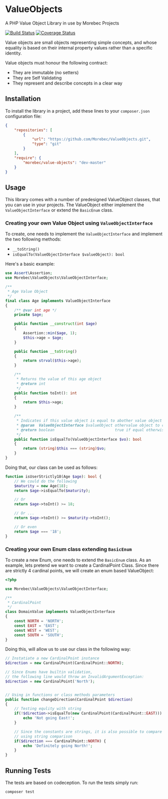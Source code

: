 # ValueObjects
A PHP Value Object Library in use by Morebec Projects

[![Build Status](https://travis-ci.com/Morebec/ValueObjects.svg?branch=master)](https://travis-ci.com/Morebec/ValueObjects)
[![Coverage Status](https://coveralls.io/repos/github/Morebec/ValueObjects/badge.svg?branch=master)](https://coveralls.io/github/Morebec/ValueObjects?branch=master)

Value objects are small objects representing simple concepts, and whose equality is
based on their internal property values rather than a specific identity.

Value objects must honour the following contract:

- They are immutable (no setters)
- They are Self Validating
- They represent and describe concepts in a clear way

## Installation
To install the library in a project, add these lines to your `composer.json` configuration file:

```json
{
    "repositories": [
        {
            "url": "https://github.com/Morebec/ValueObjects.git",
            "type": "git"
        }
    ],
    "require": {
        "morebec/value-objects": "dev-master"
    }
}
```
 
## Usage
This library comes with a number of predesigned ValueObject classes, 
that you can use in your projects.
The ValueObject either implement the `ValueObjectInterface` or extend the 
`BasicEnum` class.


### Creating your own Value Object using `ValueObjectInterface`
To create, one needs to implement the `ValueObjectInterface` and
implement the two following methods: 
- `__toString()`
- `isEqualTo(ValueObjectInterface $valueObject): bool`

Here's a basic example: 

```php
use Assert\Assertion;
use Morebec\ValueObjects\ValueObjectInterface;

/**
 * Age Value Object
 */
final class Age implements ValueObjectInterface
{
    /** @var int age */
    private $age;

    public function __construct(int $age)
    {
        Assertion::min($age, 1);
        $this->age = $age;
    }

    public function __toString()
    {
        return strval($this->age);
    }

    /**
     * Returns the value of this age object
     * @return int
     */
    public function toInt(): int
    {
        return $this->age;
    }

    /**
     * Indicates if this value object is equal to abother value object
     * @param  ValueObjectInterface $valueObject othervalue object to compare to
     * @return boolean                           true if equal otherwise false
     */
    public function isEqualTo(ValueObjectInterface $vo): bool
    {
        return (string)$this === (string)$vo;
    }
}
```

Doing that, our class can be used as follows:

```php
function isUserStrictly18(Age $age): bool {
    // We could do the following
    $maturity = new Age(18);
    return $age->isEqualTo($maturity);    

    // Or
    return $age->toInt() >= 18;

    // Or ...
    return $age->toInt() >= $maturity->toInt();

    // Or even
    return $age === '18';
}

```

### Creating your own Enum class extending `BasicEnum`
To create a new Enum, one needs to extend the `BasicEnum` class.
As an example, lets pretend we want to create a CardinalPoint Class.
Since there are strictly 4 cardinal points, we will create an enum based 
ValueObject:

```php
<?php

use Morebec\ValueObjects\ValueObjectInterface;

/**
 * CardinalPoint
 */
class DomainValue implements ValueObjectInterface
{
    const NORTH = 'NORTH';    
    const EAST = 'EAST';    
    const WEST = 'WEST';  
    const SOUTH = 'SOUTH';
}
```

Doing this, will allow us to use our class in the following way:

```php
// Instatiate a new CardinalPoint instance
$direction = new CardinalPoint(CardinalPoint::NORTH);

// Since Enums have builtin validation,
// the following line would throw an InvalidArgumentException:
$direction = new CardinalPoint('North');


// Using in functions or class methods parameters 
public function changeDirection(CardinalPoint $direction)
{
    // Testing equlity with string
    if(!$direction->isEqualTo(new CardinalPoint(CardinalPoint::EAST))) {
        echo 'Not going East!';
    }

    // Since the constants are strings, it is also possible to compare
    // using string comparison
    if($direction === CardinalPoint::NORTH) {
        echo 'Definitely going North!';
    }    
}

```

## Running Tests
The tests are based on codeception.
To run the tests simply run:

```bash
composer test
```
